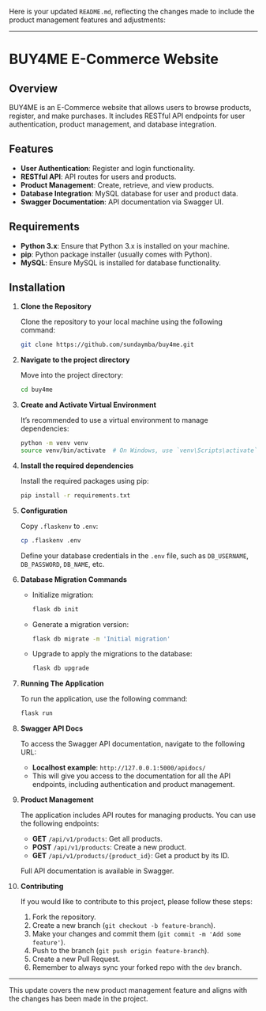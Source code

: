 Here is your updated `README.md`, reflecting the changes made to include the product management features and adjustments:

---

# BUY4ME E-Commerce Website

## Overview

BUY4ME is an E-Commerce website that allows users to browse products, register, and make purchases. It includes RESTful API endpoints for user authentication, product management, and database integration.

## Features

- **User Authentication**: Register and login functionality.
- **RESTful API**: API routes for users and products.
- **Product Management**: Create, retrieve, and view products.
- **Database Integration**: MySQL database for user and product data.
- **Swagger Documentation**: API documentation via Swagger UI.

## Requirements

- **Python 3.x**: Ensure that Python 3.x is installed on your machine.
- **pip**: Python package installer (usually comes with Python).
- **MySQL**: Ensure MySQL is installed for database functionality.

## Installation

1. **Clone the Repository**

   Clone the repository to your local machine using the following command:

   ```bash
   git clone https://github.com/sundaymba/buy4me.git
   ```

2. **Navigate to the project directory**

   Move into the project directory:

   ```bash
   cd buy4me
   ```

3. **Create and Activate Virtual Environment**

   It’s recommended to use a virtual environment to manage dependencies:

   ```bash
   python -m venv venv
   source venv/bin/activate  # On Windows, use `venv\Scripts\activate`
   ```

4. **Install the required dependencies**

   Install the required packages using pip:

   ```bash
   pip install -r requirements.txt
   ```

5. **Configuration**
   
   Copy `.flaskenv` to `.env`:

   ```bash
   cp .flaskenv .env
   ```

   Define your database credentials in the `.env` file, such as `DB_USERNAME`, `DB_PASSWORD`, `DB_NAME`, etc.

6. **Database Migration Commands**
   
   - Initialize migration:

     ```bash
     flask db init
     ```

   - Generate a migration version:

     ```bash
     flask db migrate -m 'Initial migration'
     ```

   - Upgrade to apply the migrations to the database:

     ```bash
     flask db upgrade
     ```

7. **Running The Application**

   To run the application, use the following command:

   ```bash
   flask run
   ```

8. **Swagger API Docs**

   To access the Swagger API documentation, navigate to the following URL:

   - **Localhost example**: `http://127.0.0.1:5000/apidocs/`
   - This will give you access to the documentation for all the API endpoints, including authentication and product management.

9. **Product Management**

   The application includes API routes for managing products. You can use the following endpoints:
   
   - **GET** `/api/v1/products`: Get all products.
   - **POST** `/api/v1/products`: Create a new product.
   - **GET** `/api/v1/products/{product_id}`: Get a product by its ID.
   
   Full API documentation is available in Swagger.

10. **Contributing**

    If you would like to contribute to this project, please follow these steps:

    1. Fork the repository.
    2. Create a new branch (`git checkout -b feature-branch`).
    3. Make your changes and commit them (`git commit -m 'Add some feature'`).
    4. Push to the branch (`git push origin feature-branch`).
    5. Create a new Pull Request.
    6. Remember to always sync your forked repo with the `dev` branch.

---

This update covers the new product management feature and aligns with the changes has been made in the project.